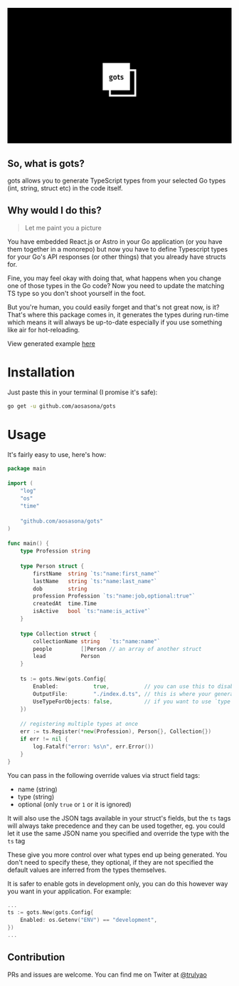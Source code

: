 ![gots](./assets/gots.png)

## So, what is gots?

gots allows you to generate TypeScript types from your selected Go types (int, string, struct etc) in the code itself. 

## Why would I do this?

> Let me paint you a picture

You have embedded React.js or Astro in your Go application (or you have them together in a monorepo) but now you have to define Typescript types for your Go's API responses (or other things) that you already have structs for.

Fine, you may feel okay with doing that, what happens when you change one of those types in the Go code? Now you need to update the matching TS type so you don't shoot yourself in the foot. 

But you're human, you could easily forget and that's not great now, is it? That's where this package comes in, it generates the types during run-time which means it will always be up-to-date especially if you use something like air for hot-reloading.

View generated example [here](./example/index.d.ts)

# Installation
Just paste this in your terminal (I promise it's safe):
```bash
go get -u github.com/aosasona/gots
```

# Usage

It's fairly easy to use, here's how:

```go
package main

import (
	"log"
	"os"
	"time"

	"github.com/aosasona/gots"
)

func main() {
	type Profession string

	type Person struct {
		firstName  string `ts:"name:first_name"`
		lastName   string `ts:"name:last_name"`
		dob        string
		profession Profession `ts:"name:job,optional:true"`
		createdAt  time.Time
		isActive   bool `ts:"name:is_active"`
	}

	type Collection struct {
		collectionName string   `ts:"name:name"`
		people         []Person // an array of another struct
		lead           Person
	}

	ts := gots.New(gots.Config{
		Enabled:           true,           // you can use this to disable generation
		OutputFile:        "./index.d.ts", // this is where your generated file will be saved
		UseTypeForObjects: false,          // if you want to use `type X = ...` instead of `interface X ...`
	})

	// registering multiple types at once
	err := ts.Register(*new(Profession), Person{}, Collection{})
	if err != nil {
		log.Fatalf("error: %s\n", err.Error())
	}
}
```

You can pass in the following override values via struct field tags:
- name (string)
- type (string)
- optional (only `true` or `1` or it is ignored)

It will also use the JSON tags available in your struct's fields, but the `ts` tags will always take precedence and they can be used together, eg. you could let it use the same JSON name you specified and override the type with the `ts` tag

These give you more control over what types end up being generated. You don't need to specify these, they optional, if they are not specified the default values are inferred from the types themselves.

It is safer to enable gots in development only, you can do this however way you want in your application. For example:

```go
...
ts := gots.New(gots.Config{
	Enabled: os.Getenv("ENV") == "development",
})
...
```


## Contribution

PRs and issues are welcome. You can find me on Twiter at [@trulyao](https://twitter.com/trulyao)
